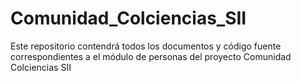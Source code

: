 Comunidad_Colciencias_SII
=========================

Este repositorio contendrá todos los documentos y código fuente correspondientes a el módulo de personas del proyecto Comunidad Colciencias SII
